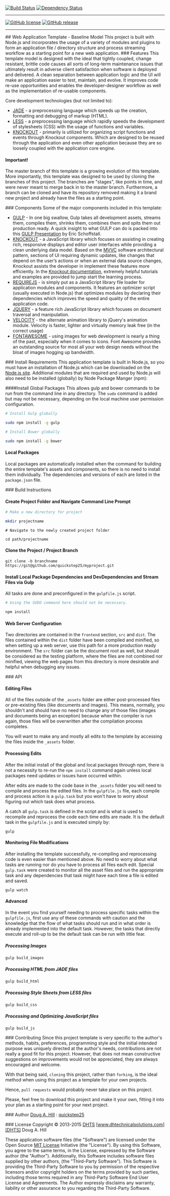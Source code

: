 [![Build Status][TRAVISIMG]][TRAVISLINK] [![Dependency Status](https://gemnasium.com/quickstep25/template.web.app.base.svg)](https://gemnasium.com/quickstep25/template.web.app.base)

----------
[![GitHub license][GHLICIMG]][GHLICLINK]  [![GitHub release][GHRELIMG]][GHRELLINK]

----------

##<i class="icon-file"></i> Web Application Template - Baseline Model
This project is built with Node.js and incorporates the usage of a variety of modules and plugins to form an application file / directory structure and process streaming workflow as a starting point for a new web application.
###<i class="icon-star"></i> Features
This template model is designed with the ideal that tightly coupled, change resistant, brittle code causes all sorts of long-term maintenance issues that ultimately result in adverse client satisfaction when software is deployed and  delivered. A clean separation between application logic and the UI will make an application easier to test, maintain, and evolve. It improves code re-use opportunities and enables the developer-designer workflow as well as the implementation of re-usable components.

Core development technologies (but not limited to):

 - [JADE][JADE] - a preprocessing language which speeds up the creation, formatting and debugging of markup (HTML).
 - [LESS][LESS] - a preprocessing language which rapidly speeds the development of stylesheets (CSS) with the usage of functions and variables.
 - [KNOCKOUT][KO] - primarily is utilized for organizing script functions and events through Knockout components. Which are designed to be reused through the application and even other application because they are so loosely coupled with the application core engine.

#### Important!
The master branch of this template is a growing evolution of this template.  More importantly, this template was designed to be used by cloning the branches of this project.  The branches are "stages", like points in time, and were never meant to merge back in to the master branch.  Furthermore, a branch can be cloned and have its repository removed making it a brand new project and already have the files as a starting point. 

###<i class="icon-briefcase"></i> Components
Some of the major components included in this template:

 - [GULP][GULP] - In one big swallow, Gulp takes all development assets, streams them, compiles them, shrinks them, combines them and spits them out production ready. A quick insight to what GULP can do is packed into this [GULP Presentation][GULPPRESENTATION] by Eric Schoffstall.
 - [KNOCKOUT][KO] - a JavaScript library which focuses on assisting in creating rich, responsive displays and editor user interfaces while providing  a clean underlying data model. Based on the [MVVC][MVVC] software architectural pattern, sections of UI requiring dynamic updates, like changes that depend on the user’s actions or when an external data source changes, Knockout assists the developer in implement these features more efficiently. In the [Knockout documentation][KODOC], extremely helpful tutorials and examples are provided to jump start the learning process.
 - [REQUIREJS][REQUIRE] - is simply put as a JavaScript library file loader for application modules and components. It features an optimizer script (usually executed in Node.js) that optimizes modules by declaring their dependencies which improves the speed and quality of the entire application code. 
 - [JQUERY][JQUERY] - a feature rich JavaScript library which focuses on document traversal and manipulation.
 - [VELOCITY][VELOCITY] - the alternate animation library to jQuery's animation module.  Velocity is faster, lighter and virtually memory leak free (in the correct usage)
 - [FONTAWESOME][FONTAWESOME] - using images for web development is nearly a thing of the past, especially when it comes to icons.  Font Awesome provides an outstanding source for most all your web design needs without the bloat of images hogging up bandwidth.

###<i class="icon-attention-circled"></i> Install Requirements
This application template is built in Node.js, so you must have an installation of Node.js which can be downloaded on the [Node.js site][NODEJS]. Additional modules that are required and used by Node.js will also need to be installed (globally) by Node Package Manger (npm):

####Install Global Packages
This allows gulp and bower commands to be run from the command line in any directory.  The `sudo` command is added but may not be necessary, depending on the local machine user permission configuration.  
```bash
# Install Gulp globally

sudo npm install -g gulp
```
```bash
# Install Bower globally

sudo npm install -g bower
```
#### Local Packages
Local packages are automatically installed when the command for building the entire template's assets and components, so there is no need to install them individually.   The dependencies and versions of each are listed in the `package.json` file.


###<i class="icon-flag-checkered"></i> Build Instructions
#### Create  Project Folder and Navigate Command Line Prompt
```bash
# Make a new directory for project

mkdir projectname
```
```
# Navigate to the newly created project folder

cd path/projectname
```
#### Clone the Project / Project Branch
```
git clone -b branchname https://git@github.com/quickstep25/myproject.git
```
#### Install Local Package Dependencies and DevDependencies and Stream Files via Gulp
All tasks are done and preconfigured in the `gulpfile.js` script.
```bash
# Using the SUDO command here should not be necessary.

npm install
```
#### Web Server Configuration
Two directories are contained in the `frontend` section, `src` and `dist`.  The files contained within the `dist` folder have been compiled and minified, so when setting up a web server, use this path for a more production ready environment.  The `src` folder can be the document root as well, but should be considered as the testing platform, where the files are not combined nor minified, viewing the web pages from this directory is more desirable and helpful when debugging any issues.

###<i class="icon-cog"></i> API

#### Editing Files
All of the files outside of the `_assets` folder are either post-processed files or pre-existing files (like documents and images).  This means, normally, you shouldn't and should have no need to change any of those files (images and documents being an exception) because when the compiler is run again, those files will be overwritten after the compilation process completes.  

You will want to make any and mostly all edits to the template by accessing the files inside the `_assets` folder.

#### Processing Edits
After the initial install of the global and local packages through npm, there is not a necessity to re-run the `npm install` command again unless local packages need updates or issues have occurred within.  

After edits are made to the code base in the `_assets` folder you will need to compile and process the edited files.  In the `gulpfile.js` file, each compile and process action is a `gulp.task` but you won't have to worry about figuring out which task does what process.   

A catch all `gulp.task` is defined in the script and is what is used to recompile and reprocess the code each time edits are made. It is the default task in the `gulpfile.js` and is executed simply by:
```
gulp
```

#### Monitoring File Modifications
After installing the template successfully, re-compiling and reprocessing code is even easier than mentioned above.  No need to worry about what tasks are running nor do you have to process all files each edit.  Special `gulp.task` were created to monitor all the asset files and run the appropriate task and any dependencies that task might have each time a file is edited and saved.
```
gulp watch
```
#### Advanced
In the event you find yourself needing to process specific tasks within the `gulpfile.js`, first use any of these commands with caution and the knowledge that the flow of what tasks should run and in what order is already implemented into the default task.  However, the tasks that directly execute and roll-up to be the default task can be run with little fear.
##### Processing Images
```
gulp build_images
```
##### Processing HTML from JADE files
```
gulp build_html
```
##### Processing Style Sheets from LESS files
```
gulp build_css
```
##### Processing and Optimizing JavaScript files
```
gulp build_js
```
###<i class="icon-fork"></i> Contributing
Since this project template is very specific to the author's methods, habits, preferences, programming style and the initial intended purpose was uniquely directed at the author's needs, contributions are not really a good fit for this project.  However, that does not mean constructive suggestions on improvements would not be appreciated, they are always encouraged and welcome.

With that being said, `cloning` this project, rather than `forking`, is the ideal method when using this project as a template for your own projects.  

Hence, `pull requests` would probably never take place on this project.   

<i class="icon-heart"></i> Please, feel free to download this project and make it your own, fitting it into your  plan as a starting point for your next project. 

###<i class="icon-user"></i> Author
[Doug A. Hill][DOUG] : [quickstep25][DOUG]

###<i class="icon-hammer"></i> License
Copyright &copy; 2013-2015  [DHTS][DHTS] [www.dhtechnicalsolutions.com][DHTS] Doug A. Hill

These application software files (the "Software") are licensed under the Open Source [MIT License][MIT] Initiative (the "License"). By using this Software, you agree to the same terms, in the License, expressed by the Software author (the "Author"). Additionally, this Software includes software files supplied by other authors, (the "Third-Party Software"). This Software is providing the Third-Party Software to you by permission of the respective licensors and/or copyright holders on the terms provided by such parties, including those terms required in any Third-Party Software End User License and Agreements. The Author expressly disclaims any warranty, liability or other assurance to you regarding the Third-Party Software.

[GULP]: http://gulpjs.com/
[GULPPRESENTATION]: http://slides.com/contra/gulp#
[KO]: http://knockoutjs.com/
[KODOC]: http://learn.knockoutjs.com/
[REQUIRE]: http://requirejs.org/
[MVVC]: https://msdn.microsoft.com/en-us/library/hh848246.aspx
[JQUERY]: https://jquery.com/
[VELOCITY]: http://julian.com/research/velocity/
[FONTAWESOME]: http://fortawesome.github.io/Font-Awesome/
[NODEJS]: https://nodejs.org/en/
[LESS]: http://lesscss.org/
[JADE]: http://jade-lang.com/

[MIT]: https://opensource.org/licenses/MIT
[DHTS]: http://www.dhtechnicalsolutions.com
[DOUG]: quickstep25@users.noreply.github.com

[TRAVISLINK]: https://travis-ci.org/quickstep25/template.web.app.base
[GHLICLINK]: https://raw.githubusercontent.com/quickstep25/template.web.app.base/master/LICENSE
[GHRELLINK]: https://github.com/quickstep25/template.web.app.base/releases

[TRAVISIMG]: https://travis-ci.org/quickstep25/template.web.app.base.svg?branch=master 
[GHLICIMG]: https://img.shields.io/github/license/quickstep25/template.web.app.base.svg
[GHRELIMG]: https://img.shields.io/github/release/quickstep25/template.web.app.base.svg
